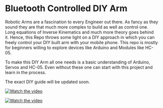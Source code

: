 # Bluetooth Controlled DIY Arm

Robotic Arms are a fascination to every Engineer out there. As fancy as they sound they are that much more complex to build as well as control one. Long equations of Inverse Kinematics and much more theory goes behind it. Hence, this Repo throws some light on a DIY approach in which you can freely control your DIY built arm with your mobile phone. This repo is mostly for beginners willing to explore devices like Arduino and Modules like HC-05.

To make this DIY Arm all one needs is a basic understanding of Arduino, Servos and HC-05. Even without these one can start with this project and learn in the process.

The exact DIY guide will be updated soon.

[![Watch the video](https://img.youtube.com/vi/fLdHws00by8/0.jpg)](https://youtube.com/shorts/fLdHws00by8)

[![Watch the video](https://img.youtube.com/vi/s1b2UvDABFU/0.jpg)](https://youtube.com/shorts/s1b2UvDABFU)

